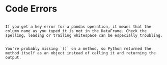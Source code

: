 # Code Errors

````{dropdown} ## Key Error

If you get a key error for a pandas operation, it means that the column name as you typed it is not in the DataFrame. Check the spelling, leading or trailing whitespace can be especially troubling.

````


````{dropdown} <bound method

You're probably missing `()` on a method, so Python returned the method itself as an object instead of calling it and returning the output.
````

